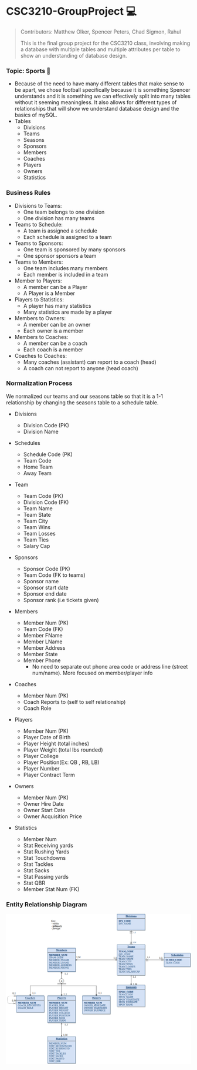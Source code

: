 # CSC3210-GroupProject :computer:
> Contributors: Matthew Olker, Spencer Peters, Chad Sigmon, Rahul 
> 
> This is the final group project for the CSC3210 class, involving making a database with multiple tables and multiple attributes per table to show an understanding of database design. 
### Topic: Sports :football:
* Because of the need to have many different tables that make sense to be apart, we chose football specifically because it is something Spencer understands and it is something we can effectively split into many tables without it seeming meaningless. It also allows for different types of relationships that will show we understand database design and the basics of mySQL.
* Tables
	* Divisions
	* Teams
	* Seasons
	* Sponsors
	* Members
	* Coaches
	* Players
	* Owners
	* Statistics
### Business Rules
* Divisions to Teams:
	* One team belongs to one division
	* One division has many teams
* Teams to Schedule: 
	* A team is assigned a schedule
	* Each schedule is assigned to a team 
* Teams to Sponsors:
	* One team is sponsored by many sponsors 
	* One sponsor sponsors a team 
* Teams to Members:
	* One team includes many members
	* Each member is included in a team
* Member to Players:
	* A member can be a Player 
	* A Player is a Member 
* Players to Statistics:
	* A player has many statistics 
	* Many statistics are made by a player
* Members to Owners:
	* A member can be an owner 
	* Each owner is a member
* Members to Coaches:
	* A member can be a coach 
	* Each coach is a member 
* Coaches to Coaches:
	* Many coaches (assistant) can report to a coach (head)
	* A coach can not report to anyone (head coach) 

### Normalization Process
We normalized our teams and our seasons table so that it is a 1-1 relationship by changing the seasons table to a schedule table. 
<!-- if parts aren't normalized, state why -->

* Divisions
	* Division Code (PK)
	* Division Name

* Schedules
	* Schedule Code (PK)
	* Team Code
	* Home Team
	* Away Team

* Team
	* Team Code (PK)
	* Division Code (FK)
	* Team Name
	* Team State
	* Team City
	* Team Wins
	* Team Losses
	* Team Ties
	* Salary Cap

* Sponsors
	* Sponsor Code (PK)
	* Team Code (FK to teams) 
	* Sponsor name 
	* Sponsor start date
	* Sponsor end date
	* Sponsor rank (i.e tickets given)

* Members
	* Member Num (PK)
	* Team Code (FK)
	* Member FName
	* Member LName
	* Member Address
	* Member State
	* Member Phone 
		* No need to separate out phone area code or address line (street num/name). More focused on member/player info

* Coaches
	* Member Num (PK)
	* Coach Reports to (self to self relationship)
	* Coach Role

* Players
	* Member Num (PK)
	* Player Date of Birth
	* Player Height (total inches)
	* Player Weight (total lbs rounded)
	* Player College
	* Player Position(Ex: QB , RB, LB)
	* Player Number
	* Player Contract Term

* Owners
	* Member Num (PK)
	* Owner Hire Date
	* Owner Start Date
	* Owner Acquisition Price

* Statistics
	* Member Num
	* Stat Receiving yards
	* Stat Rushing Yards
	* Stat Touchdowns
	* Stat Tackles 
	* Stat Sacks
	* Stat Passing yards 
	* Stat QBR 
	* Member Stat Num (FK)  


### Entity Relationship Diagram
![Football_ERD](football_db.png)
